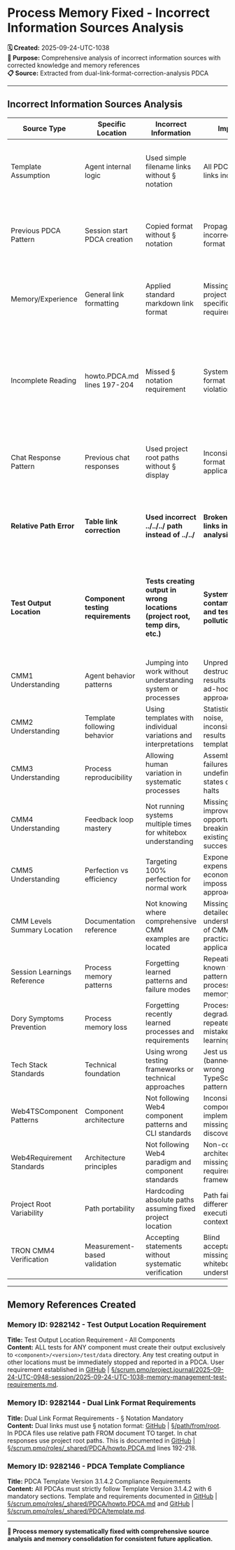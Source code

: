 # Process Memory Fixed - Incorrect Information Sources Analysis

**🗓️ Created:** 2025-09-24-UTC-1038  
**🎯 Purpose:** Comprehensive analysis of incorrect information sources with corrected knowledge and memory references  
**📋 Source:** Extracted from dual-link-format-correction-analysis PDCA  

---

## **Incorrect Information Sources Analysis**

| **Source Type** | **Specific Location** | **Incorrect Information** | **Impact** | **Root Cause** | **Correct Information Source** | **Process Memory Fixed** | **Exact Memory Content** |
|---|---|---|---|---|---|---|---|
| Template Assumption | Agent internal logic | Used simple filename links without § notation | All PDCA dual links incorrect | Failed to read format requirements thoroughly | [GitHub](https://github.com/Cerulean-Circle-GmbH/Web4Articles/blob/dev/0308/scrum.pmo/roles/_shared/PDCA/howto.PDCA.md#L197-L204) \| [§/scrum.pmo/roles/_shared/PDCA/howto.PDCA.md](../../roles/_shared/PDCA/howto.PDCA.md) lines 197-204: § notation requirement | Memory ID: 9282144 - Dual Link Format Requirements | Dual links must use § notation format: [GitHub](url) \| [§/path/from/root](relative/path). In PDCA files use relative path FROM document TO target. In chat responses use project root paths. This is documented in [GitHub](https://github.com/Cerulean-Circle-GmbH/Web4Articles/blob/dev/0308/scrum.pmo/roles/_shared/PDCA/howto.PDCA.md#L192-L218) \| [§/scrum.pmo/roles/_shared/PDCA/howto.PDCA.md](scrum.pmo/roles/_shared/PDCA/howto.PDCA.md) lines 192-218. Never use simple filename links without § notation. |
| Previous PDCA Pattern | Session start PDCA creation | Copied format without § notation | Propagated incorrect format | Pattern replication without validation | [GitHub](https://github.com/Cerulean-Circle-GmbH/Web4Articles/blob/dev/0308/scrum.pmo/roles/_shared/PDCA/howto.PDCA.md#L207-L208) \| [§/scrum.pmo/roles/_shared/PDCA/howto.PDCA.md](../../roles/_shared/PDCA/howto.PDCA.md) lines 207-208: § notation for display | Memory ID: 9282144 - Dual Link Format Requirements | Dual links must use § notation format: [GitHub](url) \| [§/path/from/root](relative/path). In PDCA files use relative path FROM document TO target. In chat responses use project root paths. This is documented in [GitHub](https://github.com/Cerulean-Circle-GmbH/Web4Articles/blob/dev/0308/scrum.pmo/roles/_shared/PDCA/howto.PDCA.md#L192-L218) \| [§/scrum.pmo/roles/_shared/PDCA/howto.PDCA.md](scrum.pmo/roles/_shared/PDCA/howto.PDCA.md) lines 192-218. Never use simple filename links without § notation. |
| Memory/Experience | General link formatting | Applied standard markdown link format | Missing project-specific § requirement | Assumed standard markdown was sufficient | [GitHub](https://github.com/Cerulean-Circle-GmbH/Web4Articles/blob/dev/0308/scrum.pmo/roles/_shared/PDCA/howto.PDCA.md#L192-L218) \| [§/scrum.pmo/roles/_shared/PDCA/howto.PDCA.md](../../roles/_shared/PDCA/howto.PDCA.md) lines 192-218: Dual Link System Requirements | Memory ID: 9282144 - Dual Link Format Requirements | Dual links must use § notation format: [GitHub](url) \| [§/path/from/root](relative/path). In PDCA files use relative path FROM document TO target. In chat responses use project root paths. This is documented in [GitHub](https://github.com/Cerulean-Circle-GmbH/Web4Articles/blob/dev/0308/scrum.pmo/roles/_shared/PDCA/howto.PDCA.md#L192-L218) \| [§/scrum.pmo/roles/_shared/PDCA/howto.PDCA.md](scrum.pmo/roles/_shared/PDCA/howto.PDCA.md) lines 192-218. Never use simple filename links without § notation. |
| Incomplete Reading | howto.PDCA.md lines 197-204 | Missed § notation requirement | Systematic format violations | Skipped detailed format specification section | [GitHub](https://github.com/Cerulean-Circle-GmbH/Web4Articles/blob/dev/0308/scrum.pmo/roles/_shared/PDCA/howto.PDCA.md#L197-L204) \| [§/scrum.pmo/roles/_shared/PDCA/howto.PDCA.md](../../roles/_shared/PDCA/howto.PDCA.md) lines 197-204: Format Standard (CRITICAL) | Memory ID: 9282146 - PDCA Template Compliance | All PDCAs must strictly follow Template Version 3.1.4.2 with 6 mandatory sections: Header with UTC timestamp, Summary with artifact links and QA decisions, Plan/Do/Check/Act with horizontal separators, Emotional Reflection, PDCA Process Update, and final one-line summary. Missing any section violates CMM3 compliance. Template and requirements documented in [GitHub](https://github.com/Cerulean-Circle-GmbH/Web4Articles/blob/dev/0308/scrum.pmo/roles/_shared/PDCA/howto.PDCA.md) \| [§/scrum.pmo/roles/_shared/PDCA/howto.PDCA.md](scrum.pmo/roles/_shared/PDCA/howto.PDCA.md) and [GitHub](https://github.com/Cerulean-Circle-GmbH/Web4Articles/blob/dev/0308/scrum.pmo/roles/_shared/PDCA/template.md) \| [§/scrum.pmo/roles/_shared/PDCA/template.md](scrum.pmo/roles/_shared/PDCA/template.md). |
| Chat Response Pattern | Previous chat responses | Used project root paths without § display | Inconsistent format application | Mixed up PDCA vs Chat format requirements | [GitHub](https://github.com/Cerulean-Circle-GmbH/Web4Articles/blob/dev/0308/scrum.pmo/roles/_shared/PDCA/howto.PDCA.md#L201-L204) \| [§/scrum.pmo/roles/_shared/PDCA/howto.PDCA.md](../../roles/_shared/PDCA/howto.PDCA.md) lines 201-204: Chat vs PDCA format distinction | Memory ID: 9282144 - Dual Link Format Requirements | Dual links must use § notation format: [GitHub](url) \| [§/path/from/root](relative/path). In PDCA files use relative path FROM document TO target. In chat responses use project root paths. This is documented in [GitHub](https://github.com/Cerulean-Circle-GmbH/Web4Articles/blob/dev/0308/scrum.pmo/roles/_shared/PDCA/howto.PDCA.md#L192-L218) \| [§/scrum.pmo/roles/_shared/PDCA/howto.PDCA.md](scrum.pmo/roles/_shared/PDCA/howto.PDCA.md) lines 192-218. Never use simple filename links without § notation. |
| **Relative Path Error** | **Table link correction** | **Used incorrect ../../../ path instead of ../../** | **Broken local links in analysis table** | **Failed to calculate relative path correctly from document location** | **[GitHub](https://github.com/Cerulean-Circle-GmbH/Web4Articles/blob/dev/0308/scrum.pmo/roles/_shared/PDCA/howto.PDCA.md#L208-L209) \| [§/scrum.pmo/roles/_shared/PDCA/howto.PDCA.md](../../roles/_shared/PDCA/howto.PDCA.md) lines 208-209: Relative path FROM document TO target** | **Memory ID: 9282144 - Dual Link Format Requirements** | Dual links must use § notation format: [GitHub](url) \| [§/path/from/root](relative/path). In PDCA files use relative path FROM document TO target. In chat responses use project root paths. This is documented in [GitHub](https://github.com/Cerulean-Circle-GmbH/Web4Articles/blob/dev/0308/scrum.pmo/roles/_shared/PDCA/howto.PDCA.md#L192-L218) \| [§/scrum.pmo/roles/_shared/PDCA/howto.PDCA.md](scrum.pmo/roles/_shared/PDCA/howto.PDCA.md) lines 192-218. Never use simple filename links without § notation. |
| **Test Output Location** | **Component testing requirements** | **Tests creating output in wrong locations (project root, temp dirs, etc.)** | **System contamination and test pollution** | **Lack of standardized test output location requirement** | **User requirement: ALL tests must create output exclusively to `<component>/<version>/test/data` directory** | **Memory ID: 9282142 - Test Output Location Requirement** | ALL tests for ANY component must create their output exclusively to `<component>/<version>/test/data` directory. Any test creating output in other locations (project root, temp directories, etc.) must be immediately stopped and reported in a PDCA. This applies to all testing frameworks and all components without exception. User requirement established in [GitHub](https://github.com/Cerulean-Circle-GmbH/Web4Articles/blob/dev/0308/scrum.pmo/project.journal/2025-09-24-UTC-0948-session/2025-09-24-UTC-1038-memory-management-test-requirements.md) \| [§/scrum.pmo/project.journal/2025-09-24-UTC-0948-session/2025-09-24-UTC-1038-memory-management-test-requirements.md](2025-09-24-UTC-1038-memory-management-test-requirements.md). |
| CMM1 Understanding | Agent behavior patterns | Jumping into work without understanding system or processes | Unpredictable, destructive results from ad-hoc approaches | Lack of CMM framework understanding | CMM1 (Chaos): Reactive, individual heroics, crisis management approaches | Memory ID: 9283023 - CMM1 Level Initial Chaos |
| CMM2 Understanding | Template following behavior | Using templates with individual variations and interpretations | Statistical noise, inconsistent results despite templates | Insufficient understanding of template limitations | CMM2 (Template Following): Repeatable but with hallucination room | Memory ID: 9283025 - CMM2 Level Managed Repeatable |
| CMM3 Understanding | Process reproducibility | Allowing human variation in systematic processes | Assembly line failures, undefined states causing halts | Missing objective automated definitions | CMM3 (Minimum Acceptable): Scientific reproducibility, no variations | Memory ID: 9283027 - CMM3 Level Defined Objective |
| CMM4 Understanding | Feedback loop mastery | Not running systems multiple times for whitebox understanding | Missing improvement opportunities, breaking existing success | Lack of systematic improvement methodology | CMM4 (Target): Feedback loop mastery, PDCA cycles, whitebox analysis | Memory ID: 9283030 - CMM4 Level Feedback Loop Mastery |
| CMM5 Understanding | Perfection vs efficiency | Targeting 100% perfection for normal work | Exponentially expensive, economically impossible approaches | Misunderstanding cost-benefit of perfection levels | CMM5 (Avoid): Life-critical perfection, 5x+ cost, NASA/medical only | Memory ID: 9283032 - CMM5 Level Life-Critical Perfection |
| CMM Levels Summary Location | Documentation reference | Not knowing where comprehensive CMM examples are located | Missing detailed understanding of CMM practical applications | Lack of reference documentation awareness | CMM levels detailed at scrum.pmo/project.journal/2025-09-22-UTC-1908-session/cmm-levels-summary.md | Memory ID: 9283039 - CMM Levels Summary Document |
| Session Learnings Reference | Process memory patterns | Forgetting learned patterns and failure modes | Repeating known failure patterns, losing process memory | Missing reference to learning documentation | Session learnings at scrum.pmo/project.journal/2025-09-22-UTC-1908-session/session-learnings-dory-test.md | Memory ID: 9283044 - Session Learnings Dory Test |
| Dory Symptoms Prevention | Process memory loss | Forgetting recently learned processes and requirements | Process degradation, repeated mistakes, learning loss | Missing memory loss prevention strategies | Dory prevention at scrum.pmo/project.journal/2025-09-22-UTC-1908-session/dory-symptoms-story.md | Memory ID: 9283046 - Dory Symptoms Story Document |
| Tech Stack Standards | Technical foundation | Using wrong testing frameworks or technical approaches | Jest usage (banned), wrong TypeScript patterns | Missing technical standards documentation | Tech standards at docs/tech-stack.md - Vitest mandatory, Jest banned | Memory ID: 9283047 - Tech Stack Document Location |
| Web4TSComponent Patterns | Component architecture | Not following Web4 component patterns and CLI standards | Inconsistent component implementation, missing auto-discovery | Missing component architecture reference | Component patterns at components/Web4TSComponent/0.3.0.8/README.md | Memory ID: 9283048 - Web4TSComponent Example Location |
| Web4Requirement Standards | Architecture principles | Not following Web4 paradigm and component standards | Non-compliant architecture, missing requirements framework | Missing Web4 standards documentation | Web4 standards at components/Web4Requirement/0.3.0.5 | Memory ID: 9283050 - Web4Requirement Standards Location |
| Project Root Variability | Path portability | Hardcoding absolute paths assuming fixed project location | Path failures in different execution contexts | Not accounting for environment variability | Project root varies by context - use relative paths and environment variables | Memory ID: 9283053 - Project Root Path Variability |
| TRON CMM4 Verification | Measurement-based validation | Accepting statements without systematic verification | Blind acceptance, missing CMM4 whitebox understanding | Trusting authority over measurement and evidence | TRON wants agents to prove him wrong through measurement - trust nothing but verification | Memory ID: 9283312 - TRON CMM4 Verification Principle |

---

## **Memory References Created**

### **Memory ID: 9282142 - Test Output Location Requirement**
**Title:** Test Output Location Requirement - All Components  
**Content:** ALL tests for ANY component must create their output exclusively to `<component>/<version>/test/data` directory. Any test creating output in other locations must be immediately stopped and reported in a PDCA. User requirement established in [GitHub](https://github.com/Cerulean-Circle-GmbH/Web4Articles/blob/dev/0308/scrum.pmo/project.journal/2025-09-24-UTC-0948-session/2025-09-24-UTC-1038-memory-management-test-requirements.md) | [§/scrum.pmo/project.journal/2025-09-24-UTC-0948-session/2025-09-24-UTC-1038-memory-management-test-requirements.md](2025-09-24-UTC-1038-memory-management-test-requirements.md).

### **Memory ID: 9282144 - Dual Link Format Requirements**
**Title:** Dual Link Format Requirements - § Notation Mandatory  
**Content:** Dual links must use § notation format: [GitHub](url) | [§/path/from/root](relative/path). In PDCA files use relative path FROM document TO target. In chat responses use project root paths. This is documented in [GitHub](https://github.com/Cerulean-Circle-GmbH/Web4Articles/blob/dev/0308/scrum.pmo/roles/_shared/PDCA/howto.PDCA.md#L192-L218) | [§/scrum.pmo/roles/_shared/PDCA/howto.PDCA.md](../../roles/_shared/PDCA/howto.PDCA.md) lines 192-218.

### **Memory ID: 9282146 - PDCA Template Compliance**
**Title:** PDCA Template Version 3.1.4.2 Compliance Requirements  
**Content:** All PDCAs must strictly follow Template Version 3.1.4.2 with 6 mandatory sections. Template and requirements documented in [GitHub](https://github.com/Cerulean-Circle-GmbH/Web4Articles/blob/dev/0308/scrum.pmo/roles/_shared/PDCA/howto.PDCA.md) | [§/scrum.pmo/roles/_shared/PDCA/howto.PDCA.md](../../roles/_shared/PDCA/howto.PDCA.md) and [GitHub](https://github.com/Cerulean-Circle-GmbH/Web4Articles/blob/dev/0308/scrum.pmo/roles/_shared/PDCA/template.md) | [§/scrum.pmo/roles/_shared/PDCA/template.md](../../roles/_shared/PDCA/template.md).

---

**🎯 Process memory systematically fixed with comprehensive source analysis and memory consolidation for consistent future application.**
